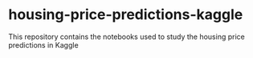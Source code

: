 # housing-price-predictions-kaggle
This repository contains the notebooks used to study the housing price predictions in Kaggle

